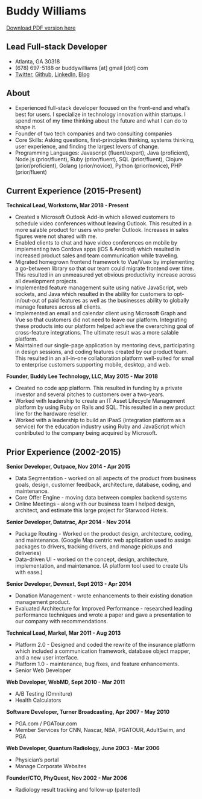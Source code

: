 # Buddy Williams

[Download PDF version here](https://github.com/buwilliams/resume/raw/main/Buddy%20Williams%20-%20Resume.pdf)

## Lead Full-stack Developer

- Atlanta, GA 30318
- (678) 697-5188 or buddywilliams [at] gmail [dot] com
- [Twitter](https://twitter.com/buwilliams), [Github](https://github.com/buwilliams), [LinkedIn](https://www.linkedin.com/in/buddylwilliams/), [Blog](https://buwilliams.medium.com/)

## About
- Experienced full-stack developer focused on the front-end and what’s best for users. I specialize in technology innovation within startups. I spend most of my time thinking about the future and what I can do to shape it.
- Founder of two tech companies and two consulting companies
- Core Skills: Asking questions, first-principles thinking, systems thinking, user experience, and finding the largest levers of change.
- Programming Languages: Javascript (fluent/expert), Java (proficient), Node.js (prior/fluent), Ruby (prior/fluent), SQL (prior/fluent), Clojure (prior/proficient), Golang (prior/novice), Python (prior/novice), PHP (prior/fluent)

## Current Experience (2015-Present)

**Technical Lead, Workstorm, Mar 2018 - Present**

- Created a Microsoft Outlook Add-in which allowed customers to schedule video conferences without leaving Outlook. This resulted in a more salable product for users who prefer Outlook. Increases in sales figures were not shared with me.
- Enabled clients to chat and have video conferences on mobile by implementing two Cordova apps (iOS & Android) which resulted in increased product sales and team communication while traveling.
- Migrated homegrown frontend framework to Vue/Vuex by implementing a go-between library so that our team could migrate frontend over time. This resulted in an unmeasured yet obvious productivity increase across all development projects.
- Implemented feature management suite using native JavaScript, web sockets, and Java which resulted in the ability for customers to opt-in/out-out of paid features as well as the businesses ability to globally manage features across all clients.
- Implemented an email and calendar client using Microsoft Graph and Vue so that customers did not need to leave our platform. Integrating these products into our platform helped achieve the overarching goal of cross-feature integrations. The ultimate result was a more salable platform.
- Maintained our single-page application by mentoring devs, participating in design sessions, and coding features created by our product team. This resulted in an all-in-one collaboration platform well-suited for small to enterprise customers supporting mobile, desktop, and web.

**Founder, Buddy Lee Technology, LLC, May 2015 - Mar 2018**

- Created no code app platform. This resulted in funding by a private investor and several pitches to customers over a two-years.
- Worked with leadership to create an IT Asset Lifecycle Management platform by using Ruby on Rails and SQL. This resulted in a new product line for the hardware reseller.
- Worked with a leadership to build an iPaaS (integration platform as a service) for the education industry using Ruby and JavaScript which contributed to the company being acquired by Microsoft.

## Prior Experience (2002-2015)

**Senior Developer, Outpace, Nov 2014 - Apr 2015**

- Data Segmentation - worked on all aspects of the product from business goals, design, customer feedback, architecture, database, coding, and maintenance.
- Core Offer Engine - moving data between complex backend systems
- Online Meetings - along with our business team I helped design, architect, and estimate this large project for Starwood Hotels.

**Senior Developer, Datatrac, Apr 2014 - Nov 2014**

- Package Routing - Worked on the product design, architecture, coding, and maintenance. (Google Map centric web application used to assign packages to drivers, tracking drivers, and manage pickups and deliveries)
- Data-driven UI - worked on the concept, design, architecture, implementation, and maintenance. (A platform tool used to create UIs with ease.)

**Senior Developer, Devnext, Sept 2013 - Apr 2014**

- Donation Management - wrote enhancements to their existing donation management product.
- Evaluated Architecture for Improved Performance - researched leading performance techniques and wrote a paper and gave a presentation to our company with recommendations.

**Technical Lead, Markel, Mar 2011 - Aug 2013**

- Platform 2.0 - Designed and coded the rewrite of the insurance platform which included a communication framework, database object mapper, and a new user interface.
- Platform 1.0 - maintenance, bug fixes, and feature enhancements.
- Senior Web Developer

**Web Developer, WebMD, Sept 2010 - Mar 2011**

- A/B Testing (Omniture)
- Health Calculators

**Software Developer, Turner Broadcasting, Apr 2007 - May 2010**

- PGA.com / PGATour.com
- Member Services for CNN, Nascar, NBA, PGATOUR, AdultSwim, and PGA

**Web Developer, Quantum Radiology, June 2003 - Mar 2006**

- Physician’s portal
- Manage Corporate Websites

**Founder/CTO, PhyQuest, Nov 2002 - Mar 2006**

- Radiology result tracking and follow-up (patented)
